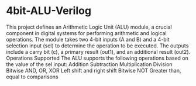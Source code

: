 # 4bit-ALU-Verilog

This project defines an Arithmetic Logic Unit (ALU) module, a crucial component in digital systems for performing arithmetic and logical operations. The module takes two 4-bit inputs (A and B) and a 4-bit selection input (sel) to determine the operation to be executed. The outputs include a carry bit (c), a primary result (out1), and an additional result (out2).
Operations Supported
The ALU supports the following operations based on the value of the sel input:
Addition
Subtraction
Multiplication
Division
Bitwise AND, OR, XOR
Left shift and right shift
Bitwise NOT
Greater than, equal to comparisons
